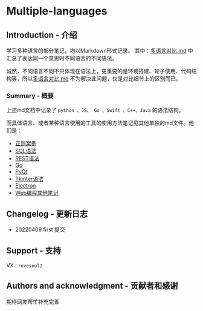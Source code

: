 # Multiple-languages

## Introduction - 介绍

学习多种语言的部分笔记，均以Markdown形式记录。
其中：[多语言对比.md](多语言对比.md) 中汇总了表达同一个意思时不同语言的不同语法。

诚然，不同语言不同不只体现在语法上，更重要的是环境搭建、轮子使用、代码结构等，所以[多语言对比.md](多语言对比.md) 不为解决此问题，仅是对比细节上的区别而已。

### Summary - 概要

上述md文档中记录了 `python 、JS、 Go 、Swift 、C++、Java` 的语法结构。

而具体语言、或者某种语言使用的工具的使用方法笔记见其他单独的md文件。他们是：
* [正则案例](正则案例.md)
* [SQL语法](SQL语句.md)
* [REST语法](REST.md)
* [Go](Go学习.md)
* [PyQt](PYQT学习.md)
* [Tkinter语法](Tkinter学习.md)
* [Electron](Electron.md)
* [Web编程其他笔记](Web编程相关.md)

## Changelog - 更新日志

* 20220409 first 提交

## Support - 支持

VX : `rovesoul2`

## Authors and acknowledgment - 贡献者和感谢

期待网友帮忙补充完善
